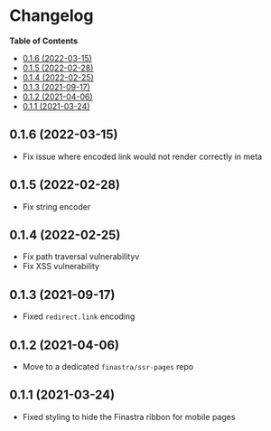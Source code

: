 # Changelog

**Table of Contents**

<!-- TOC depthFrom:2 depthTo:3 -->

- [0.1.6 (2022-03-15)](#016-2022-03-15)
- [0.1.5 (2022-02-28)](#015-2022-02-28)
- [0.1.4 (2022-02-25)](#014-2022-02-25)
- [0.1.3 (2021-09-17)](#013-2021-09-17)
- [0.1.2 (2021-04-06)](#012-2021-04-06)
- [0.1.1 (2021-03-24)](#011-2021-03-24)

<!-- /TOC -->

## 0.1.6 (2022-03-15)

- Fix issue where encoded link would not render correctly in meta

## 0.1.5 (2022-02-28)

- Fix string encoder

## 0.1.4 (2022-02-25)

- Fix path traversal vulnerabilityv
- Fix XSS vulnerability

## 0.1.3 (2021-09-17)

- Fixed `redirect.link` encoding

## 0.1.2 (2021-04-06)

- Move to a dedicated `finastra/ssr-pages` repo

## 0.1.1 (2021-03-24)

- Fixed styling to hide the Finastra ribbon for mobile pages
